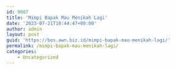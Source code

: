 ```yaml
---
id: 9087
title: 'Mimpi Bapak Mau Menikah Lagi'
date: '2023-07-21T18:44:47+00:00'
author: admin
layout: post
guid: 'https://bos.awn.biz.id/mimpi-bapak-mau-menikah-lagi/'
permalink: /mimpi-bapak-mau-menikah-lagi/
categories:
    - Uncategorized
---
```


